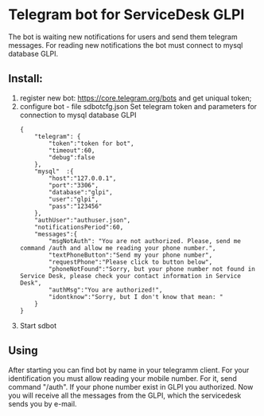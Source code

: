 # Telegram bot for ServiceDesk GLPI

The bot is waiting new notifications for users and send them telegram messages. For reading new notifications the bot must connect to mysql database GLPI. 

## Install: ##
1. register new bot: https://core.telegram.org/bots and get uniqual token;
2. configure bot - file sdbotcfg.json
   Set telegram token and parameters for connection to mysql database GLPI
    ```
    {
        "telegram": {
            "token":"token for bot",
            "timeout":60,
            "debug":false
        }, 
        "mysql"  :{
            "host":"127.0.0.1",
            "port":"3306",
            "database":"glpi",
            "user":"glpi",
            "pass":"123456"
        },
        "authUser":"authuser.json",
        "notificationsPeriod":60,
        "messages":{
            "msgNotAuth": "You are not authorized. Please, send me command /auth and allow me reading your phone number.",
            "textPhoneButton":"Send my your phone number",
            "requestPhone":"Please click to button below",
            "phoneNotFound":"Sorry, but your phone number not found in Service Desk, please check your contact information in Service Desk",
            "authMsg":"You are authorized!",
            "idontknow":"Sorry, but I don't know that mean: "
        }
    }
    ```
3. Start sdbot

## Using ##
After starting you can find bot by name in your telegramm client. For your identification you must allow reading your mobile number. For it, send command    "/auth". If your phone number exist in GLPI you authorized. Now you will receive all the messages from the GLPI, which the servicedesk sends you by e-mail.



